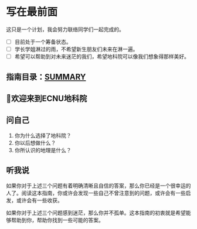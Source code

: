 # 写在最前面
这只是一个计划，我会努力联络同学们一起完成的。
- [ ] 目前处于一个筹备状态。
- [ ] 学长学姐淋过的雨，不希望新生朋友们未来在淋一遍。
- [ ] 希望可以帮助到对未来迷茫的我们，希望地科院可以像我们想象得那样美好。
  
## 指南目录：[SUMMARY](SUMMARY.md)

## 🎉欢迎来到ECNU地科院

## 问自己
1. 你为什么选择了地科院？
2. 你以后想做什么？
3. 你所认识的地理是什么？

## 听我说
如果你对于上述三个问题有着明确清晰且自信的答案，那么你已经是一个很幸运的人了。阅读这本指南，你或许会发现一些自己不曾注意到的问题，或许会有一些启发，或许会有一些收获。

如果你对于上述三个问题感到迷茫，那么你并不孤单。这本指南的初衷就是希望能够帮助到你，帮助你找到一些可能的答案。